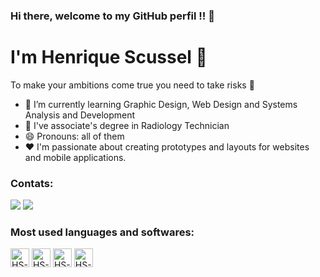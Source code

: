 ### Hi there, welcome to my GitHub perfil !! 👋
# I'm Henrique Scussel 🥀 
To make your ambitions come true you need to take risks 🤞
- 📖 I’m currently learning Graphic Design, Web Design and Systems Analysis and Development
- 🦴 I've associate's degree in Radiology Technician 
- 😄 Pronouns: all of them 
- ❤️ I'm passionate about creating prototypes and layouts for websites and mobile applications.

### Contats: 
<a href="https://instagram.com/hscussel/" target="_blank"><img src="https://img.shields.io/badge/-Instagram-%23E4405F?style=for-the-badge&logo=instagram&logoColor=white" target="_blank"></a>
<a href="https://www.linkedin.com/in/henrique-boos-scussel-da-roza-64533b209/" target="_blank"><img src="https://img.shields.io/badge/-LinkedIn-%230077B5?style=for-the-badge&logo=linkedin&logoColor=white" target="_blank"></a>   
</div>

### Most used languages and softwares:
<div style="display: inline-block">
  <img allign="center" alt="HS-HTML" height = "30" widht = "40" src = "https://img.shields.io/badge/HTML5-E34F26?style=for-the-badge&logo=html5&logoColor=white">
  <img allign="center" alt="HS-CSS" height = "30" widht = "40" src = "https://img.shields.io/badge/CSS3-1572B6?style=for-the-badge&logo=css3&logoColor=white">
  <img allign="center" alt="HS-JS" height = "30" widht = "40" src = "https://img.shields.io/badge/JavaScript-323330?style=for-the-badge&logo=javascript&logoColor=F7DF1E">
  <img allign="center" alt="HS-FIGMA" height = "30" widht = "40" src = "https://img.shields.io/badge/Figma-F24E1E?style=for-the-badge&logo=figma&logoColor=white">
</div>
